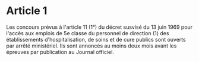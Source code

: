 # Article 1

Les concours prévus à l'article 11 (1°) du décret susvisé du 13 juin 1969 pour l'accès aux emplois de 5e classe du personnel de direction (1) des établissements d'hospitalisation, de soins et de cure publics sont ouverts par arrêté ministériel. Ils sont annoncés au moins deux mois avant les épreuves par publication au Journal officiel.
